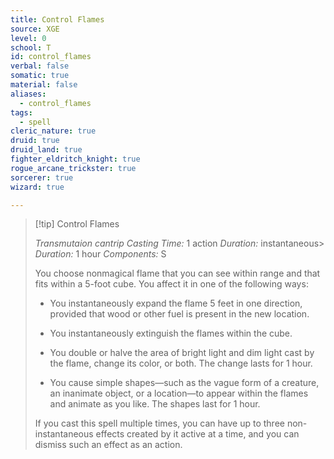 ```yaml
---
title: Control Flames
source: XGE
level: 0
school: T
id: control_flames
verbal: false
somatic: true
material: false
aliases:
  - control_flames
tags:
  - spell
cleric_nature: true
druid: true
druid_land: true
fighter_eldritch_knight: true
rogue_arcane_trickster: true
sorcerer: true
wizard: true

---
```

>[!tip] Control Flames
>
> *Transmutaion cantrip*
> *Casting Time:* 1 action
> *Duration:* instantaneous> *Duration:* 1 hour
> *Components:* S
>
>You choose nonmagical flame that you can see within range and that fits within a 5-foot cube. You affect it in one of the following ways:
>
>-  You instantaneously expand the flame 5 feet in one direction, provided that wood or other fuel is present in the new location.
>
>-  You instantaneously extinguish the flames within the cube.
>
>-  You double or halve the area of bright light and dim light cast by the flame, change its color, or both. The change lasts for 1 hour.
>
>-  You cause simple shapes—such as the vague form of a creature, an inanimate object, or a location—to appear within the flames and animate as you like. The shapes last for 1 hour.
>
>If you cast this spell multiple times, you can have up to three non-instantaneous effects created by it active at a time, and you can dismiss such an effect as an action.
>

